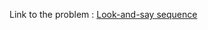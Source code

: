 Link to the problem : [Look-and-say sequence](https://www.rosettacode.org/wiki/Look-and-say_sequence)

